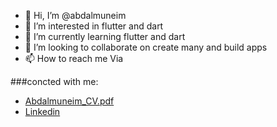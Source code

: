 - 👋 Hi, I’m @abdalmuneim
- 👀 I’m interested in flutter and dart
- 🌱 I’m currently learning flutter and dart
- 💞️ I’m looking to collaborate on create many and build apps
- 📫 How to reach me Via

###concted with me:
-  [Abdalmuneim_CV.pdf](https://github.com/abdalmuneim/abdalmuneim/files/7111541/Abdalmuneim_CV.pdf)
-  [Linkedin](https://www.linkedin.com/in/abdalmuneim-mahmoud-5865bb176)

<!---
abdalmuneim/abdalmuneim is a ✨ special ✨ repository because its `README.md` (this file) appears on your GitHub profile.
You can click the Preview link to take a look at your changes.
--->
